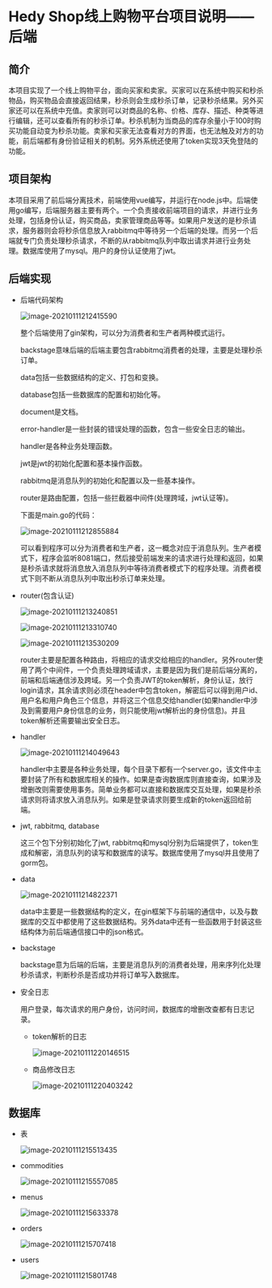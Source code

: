 # Hedy Shop线上购物平台项目说明——后端

## 简介

本项目实现了一个线上购物平台，面向买家和卖家。买家可以在系统中购买和秒杀物品，购买物品会直接返回结果，秒杀则会生成秒杀订单，记录秒杀结果。另外买家还可以在系统中充值。卖家则可以对商品的名称、价格、库存、描述、种类等进行编辑，还可以查看所有的秒杀订单。秒杀机制为当商品的库存余量小于100时购买功能自动变为秒杀功能。卖家和买家无法查看对方的界面，也无法触及对方的功能，前后端都有身份验证相关的机制。另外系统还使用了token实现3天免登陆的功能。

## 项目架构

本项目采用了前后端分离技术，前端使用vue编写，并运行在node.js中。后端使用go编写，后端服务器主要有两个。一个负责接收前端项目的请求，并进行业务处理，包括身份认证，购买商品，卖家管理商品等等。如果用户发送的是秒杀请求，服务器则会将秒杀信息放入rabbitmq中等待另一个后端的处理。而另一个后端就专门负责处理秒杀请求，不断的从rabbitmq队列中取出请求并进行业务处理。数据库使用了mysql。用户的身份认证使用了jwt。

## 后端实现

- 后端代码架构

  ![image-20210111212415590](./img/b代码架构.png)

  整个后端使用了gin架构，可以分为消费者和生产者两种模式运行。

  backstage意味后端的后端主要包含rabbitmq消费者的处理，主要是处理秒杀订单。

  data包括一些数据结构的定义、打包和变换。

  database包括一些数据库的配置和初始化等。

  document是文档。

  error-handler是一些封装的错误处理的函数，包含一些安全日志的输出。

  handler是各种业务处理函数。

  jwt是jwt的初始化配置和基本操作函数。

  rabbitmq是消息队列的初始化和配置以及一些基本操作。

  router是路由配置，包括一些拦截器中间件(处理跨域，jwt认证等)。

  下面是main.go的代码：

  ![image-20210111212855884](./img/main.go.png)

  可以看到程序可以分为消费者和生产者，这一概念对应于消息队列。生产者模式下，程序会监听8081端口，然后接受前端发来的请求进行处理和返回，如果是秒杀请求就将消息放入消息队列中等待消费者模式下的程序处理。消费者模式下则不断从消息队列中取出秒杀订单来处理。

- router(包含认证)

  ![image-20210111213240851](./img/cors.png)

  ![image-20210111213310740](./img/JWT.png)

  ![image-20210111213530209](./img/b-router.png)

  router主要是配置各种路由，将相应的请求交给相应的handler。另外router使用了两个中间件，一个负责处理跨域请求，主要是因为我们是前后端分离的，前端和后端通信涉及跨域。另一个负责JWT的token解析，身份认证，放行login请求，其余请求则必须在header中包含token，解密后可以得到用户id、用户名和用户角色三个信息，并将这三个信息交给handler(如果handler中涉及到需要用户身份信息的业务，则只能使用jwt解析出的身份信息)。并且token解析还需要输出安全日志。

- handler

  ![image-20210111214049643](./img/handler.png)

  handler中主要是各种业务处理，每个目录下都有一个server.go，该文件中主要封装了所有和数据库相关的操作。如果是查询数据库则直接查询，如果涉及增删改则需要使用事务。简单业务都可以直接和数据库交互处理，如果是秒杀请求则将请求放入消息队列。如果是登录请求则要生成新的token返回给前端。

- jwt, rabbitmq, database

  这三个包下分别初始化了jwt, rabbitmq和mysql分别为后端提供了，token生成和解密，消息队列的读写和数据库的读写。数据库使用了mysql并且使用了gorm包。

- data

  ![image-20210111214822371](./img/data.png)

  data中主要是一些数据结构的定义，在gin框架下与前端的通信中，以及与数据库的交互中都使用了这些数据结构。另外data中还有一些函数用于封装这些结构体为前后端通信接口中的json格式。

- backstage

  backstage意为后端的后端，主要是消息队列的消费者处理，用来序列化处理秒杀请求，判断秒杀是否成功并将订单写入数据库。

- 安全日志

  用户登录，每次请求的用户身份，访问时间，数据库的增删改查都有日志记录。

  - token解析的日志

    ![image-20210111220146515](./img/token解析.png)

  - 商品修改日志

    ![image-20210111220403242](./img/commodity修改.png)

## 数据库

- 表

  ![image-20210111215513435](./img/表.png)

- commodities

  ![image-20210111215557085](./img/commodity.png)

- menus

  ![image-20210111215633378](./img/menus.png)

- orders

  ![image-20210111215707418](./img/orders.png)

- users

  ![image-20210111215801748](./img/users.png)